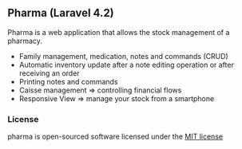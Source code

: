 ## Pharma (Laravel 4.2)
Pharma is a web application that allows the stock management of a pharmacy.

- Family management, medication, notes and commands (CRUD)
- Automatic inventory update after a note editing operation or after receiving an order
- Printing notes and commands
- Caisse management => controlling financial flows
- Responsive View => manage your stock from a smartphone

### License

pharma is open-sourced software licensed under the [MIT license](http://opensource.org/licenses/MIT)
